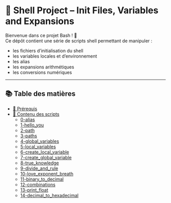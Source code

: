 # 🐚 Shell Project – Init Files, Variables and Expansions

Bienvenue dans ce projet Bash ! 🎉  
Ce dépôt contient une série de scripts shell permettant de manipuler :

- les fichiers d’initialisation du shell
- les variables locales et d’environnement
- les alias
- les expansions arithmétiques
- les conversions numériques

---

## 📚 Table des matières

- [🧠 Prérequis](#-prérequis)
- [📂 Contenu des scripts](#-contenu-des-scripts)
  - [0-alias](#0-alias)
  - [1-hello_you](#1-hello_you)
  - [2-path](#2-path)
  - [3-paths](#3-paths)
  - [4-global_variables](#4-global_variables)
  - [5-local_variables](#5-local_variables)
  - [6-create_local_variable](#6-create_local_variable)
  - [7-create_global_variable](#7-create_global_variable)
  - [8-true_knowledge](#8-true_knowledge)
  - [9-divide_and_rule](#9-divide_and_rule)
  - [10-love_exponent_breath](#10-love_exponent_breath)
  - [11-binary_to_decimal](#11-binary_to_decimal)
  - [12-combinations](#12-combinations)
  - [13-print_float](#13-print_float)
  - [14-decimal_to_hexadecimal](#14-decimal_to_hexadecimal)
